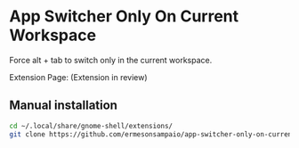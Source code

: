 # App Switcher Only On Current Workspace

Force alt + tab to switch only in the current workspace.

Extension Page: (Extension in review)

## Manual installation

```sh
cd ~/.local/share/gnome-shell/extensions/
git clone https://github.com/ermesonsampaio/app-switcher-only-on-current-workspace.git
```
